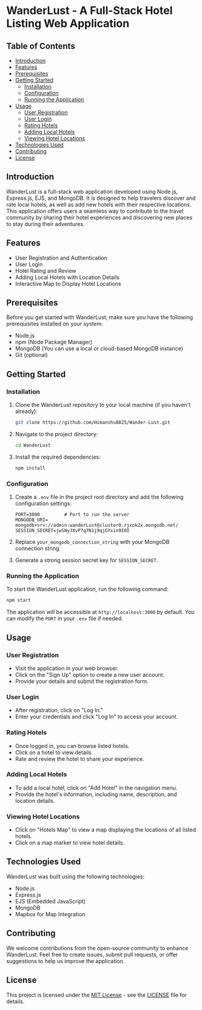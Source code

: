 # WanderLust - A Full-Stack  Hotel Listing Web Application

## Table of Contents

- [Introduction](#introduction)
- [Features](#features)
- [Prerequisites](#prerequisites)
- [Getting Started](#getting-started)
  - [Installation](#installation)
  - [Configuration](#configuration)
  - [Running the Application](#running-the-application)
- [Usage](#usage)
  - [User Registration](#user-registration)
  - [User Login](#user-login)
  - [Rating Hotels](#rating-hotels)
  - [Adding Local Hotels](#adding-local-hotels)
  - [Viewing Hotel Locations](#viewing-hotel-locations)
- [Technologies Used](#technologies-used)
- [Contributing](#contributing)
- [License](#license)

## Introduction

WanderLust is a full-stack web application developed using Node.js, Express.js, EJS, and MongoDB. It is designed to help travelers discover and rate local hotels, as well as add new hotels with their respective locations. This application offers users a seamless way to contribute to the travel community by sharing their hotel experiences and discovering new places to stay during their adventures.

## Features

- User Registration and Authentication
- User Login
- Hotel Rating and Review
- Adding Local Hotels with Location Details
- Interactive Map to Display Hotel Locations

## Prerequisites

Before you get started with WanderLust, make sure you have the following prerequisites installed on your system:

- Node.js
- npm (Node Package Manager)
- MongoDB (You can use a local or cloud-based MongoDB instance)
- Git (optional)

## Getting Started

### Installation

1. Clone the WanderLust repository to your local machine (if you haven't already):
   ```bash
   git clone https://github.com/Himanshu8825/Wander-Lust.git
   ```

2. Navigate to the project directory:
   ```bash
   cd WanderLust
   ```

3. Install the required dependencies:
   ```bash
   npm install
   ```

### Configuration

1. Create a `.env` file in the project root directory and add the following configuration settings:

   ```env
   PORT=3000         # Port to run the server
   MONGODB_URI= mongodb+srv://admin:wanderLust@cluster0.rjxok2x.mongodb.net/
   SESSION_SECRET=jwSNyJXvP7q7N1j9qjGYxin9I0I
   ```

2. Replace `your_mongodb_connection_string` with your MongoDB connection string.

3. Generate a strong session secret key for `SESSION_SECRET`.

### Running the Application

To start the WanderLust application, run the following command:

```bash
npm start
```

The application will be accessible at `http://localhost:3000` by default. You can modify the `PORT` in your `.env` file if needed.

## Usage

### User Registration

- Visit the application in your web browser.
- Click on the "Sign Up" option to create a new user account.
- Provide your details and submit the registration form.

### User Login

- After registration, click on "Log In."
- Enter your credentials and click "Log In" to access your account.

### Rating Hotels

- Once logged in, you can browse listed hotels.
- Click on a hotel to view details.
- Rate and review the hotel to share your experience.

### Adding Local Hotels

- To add a local hotel, click on "Add Hotel" in the navigation menu.
- Provide the hotel's information, including name, description, and location details.

### Viewing Hotel Locations

- Click on "Hotels Map" to view a map displaying the locations of all listed hotels.
- Click on a map marker to view hotel details.

## Technologies Used

WanderLust was built using the following technologies:

- Node.js
- Express.js
- EJS (Embedded JavaScript)
- MongoDB
- Mapbox for Map Integration

## Contributing

We welcome contributions from the open-source community to enhance WanderLust. Feel free to create issues, submit pull requests, or offer suggestions to help us improve the application.

## License

This project is licensed under the [MIT License](LICENSE) - see the [LICENSE](LICENSE) file for details.